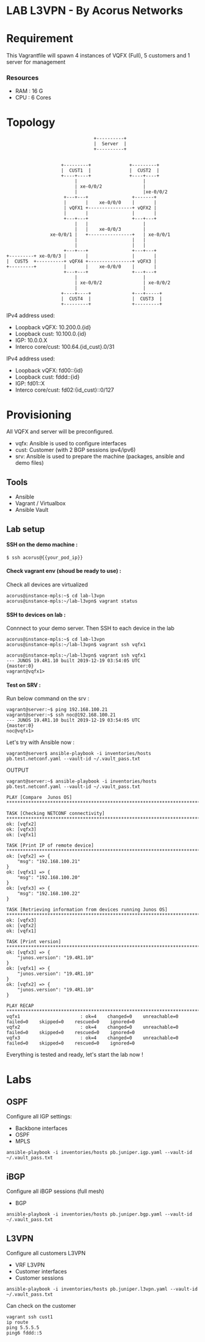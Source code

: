 # LAB L3VPN - By Acorus Networks

# Requirement

This Vagrantfile will spawn 4 instances of VQFX (Full), 5 customers and 1 server for management

### Resources
 - RAM : 16 G
 - CPU : 6 Cores

# Topology
```
                                +----------+
                                |  Server  |
                                +----------+


                    +---------+              +---------+
                    |  CUST1  |              |  CUST2  |
                    +----+----+              +----+----+
                         |                        |
                         | xe-0/0/2               |
                         |                        |xe-0/0/2
                     +---+---+                +-------+
                     |       |    xe-0/0/0    |       |
                     | vQFX1 +----------------+ vQFX2 |
                     |       |                |       |
                     +---+---+                +---+---+
                         |   |                    |
                         |   |    xe-0/0/3        |
                xe-0/0/1 |   +----------------+   | xe-0/0/1
                         |                    |   |
                         |                    |   |
                     +---+---+                +---+---+
+---------+ xe-0/0/3 |       |                |       |
|  CUST5  +----------+ vQFX4 +----------------+ vQFX3 |
+---------+          |       |    xe-0/0/0    |       |
                     +---+---+                +---+---+
                         |                        |
                         | xe-0/0/2               | xe-0/0/2
                         |                        |
                    +----+----+               +---+-----+
                    |  CUST4  |               |  CUST3  |
                    +---------+               +---------+
```

IPv4 address used:
- Loopback vQFX: 10.200.0.{id}
- Loopback cust: 10.100.0.{id}
- IGP: 10.0.0.X
- Interco core/cust: 100.64.{id_cust}.0/31

IPv4 address used:
- Loopback vQFX: fd00::{id}
- Loopback cust: fddd::{id}
- IGP: fd01::X
- Interco core/cust: fd02:{id_cust}::0/127

# Provisioning

All VQFX and server will be preconfigured.

- vqfx: Ansible is used to configure interfaces
- cust: Customer (with 2 BGP sessions ipv4/ipv6)
- srv: Ansible is used to prepare the machine (packages, ansible and demo files)

## Tools

- Ansible 
- Vagrant / Virtualbox
- Ansible Vault

## Lab setup

#### SSH on the demo machine :

```
$ ssh acorus@{{your_pod_ip}}
```

#### Check vagrant env (shoud be ready to use) :

Check all devices are virtualized
```
acorus@instance-mpls:~$ cd lab-l3vpn
acorus@instance-mpls:~/lab-l3vpn$ vagrant status
```

#### SSH to devices on lab :

Connnect to your demo server.
Then SSH to each device in the lab

```
acorus@instance-mpls:~$ cd lab-l3vpn
acorus@instance-mpls:~/lab-l3vpn$ vagrant ssh vqfx1
```

```
acorus@instance-mpls:~/lab-l3vpn$ vagrant ssh vqfx1
--- JUNOS 19.4R1.10 built 2019-12-19 03:54:05 UTC
{master:0}
vagrant@vqfx1>
```

#### Test on SRV :

Run below command on the srv :

```
vagrant@server:~$ ping 192.168.100.21
vagrant@server:~$ ssh noc@192.168.100.21
--- JUNOS 19.4R1.10 built 2019-12-19 03:54:05 UTC
{master:0}
noc@vqfx1>
```

Let's try with Ansible now :

```
vagrant@server$ ansible-playbook -i inventories/hosts pb.test.netconf.yaml --vault-id ~/.vault_pass.txt
```

OUTPUT

```
vagrant@server:~$ ansible-playbook -i inventories/hosts pb.test.netconf.yaml --vault-id ~/.vault_pass.txt

PLAY [Compare  Junos OS] *****************************************************************************************************************************

TASK [Checking NETCONF connectivity] *****************************************************************************************************************
ok: [vqfx2]
ok: [vqfx3]
ok: [vqfx1]

TASK [Print IP of remote device] **************************************************************************************************
ok: [vqfx2] => {
    "msg": "192.168.100.21"
}
ok: [vqfx1] => {
    "msg": "192.168.100.20"
}
ok: [vqfx3] => {
    "msg": "192.168.100.22"
}

TASK [Retrieving information from devices running Junos OS] ***********************************************************************
ok: [vqfx3]
ok: [vqfx2]
ok: [vqfx1]

TASK [Print version] **************************************************************************************************************
ok: [vqfx3] => {
    "junos.version": "19.4R1.10"
}
ok: [vqfx1] => {
    "junos.version": "19.4R1.10"
}
ok: [vqfx2] => {
    "junos.version": "19.4R1.10"
}

PLAY RECAP ************************************************************************************************************************
vqfx1                      : ok=4    changed=0    unreachable=0    failed=0    skipped=0    rescued=0    ignored=0
vqfx2                      : ok=4    changed=0    unreachable=0    failed=0    skipped=0    rescued=0    ignored=0
vqfx3                      : ok=4    changed=0    unreachable=0    failed=0    skipped=0    rescued=0    ignored=0
```
Everything is tested and ready, let's start the lab now !

# Labs


## OSPF
Configure all IGP settings:
- Backbone interfaces
- OSPF
- MPLS

```
ansible-playbook -i inventories/hosts pb.juniper.igp.yaml --vault-id ~/.vault_pass.txt
```

## iBGP
Configure all iBGP sessions (full mesh)
- BGP

```
ansible-playbook -i inventories/hosts pb.juniper.bgp.yaml --vault-id ~/.vault_pass.txt
```

## L3VPN
Configure all customers L3VPN
- VRF L3VPN
- Customer interfaces
- Customer sessions

```
ansible-playbook -i inventories/hosts pb.juniper.l3vpn.yaml --vault-id ~/.vault_pass.txt
```

Can check on the customer
```
vagrant ssh cust1
ip route
ping 5.5.5.5
ping6 fddd::5
```